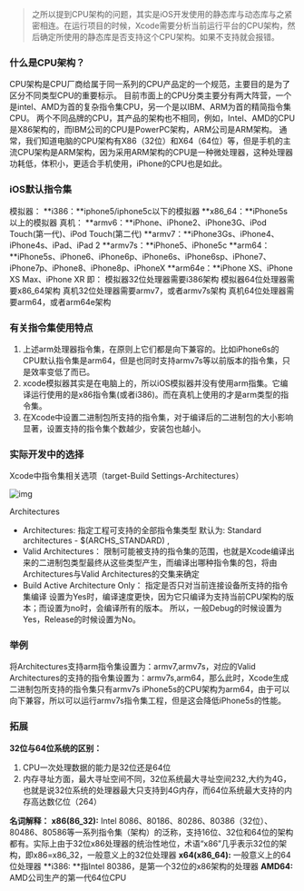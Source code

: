 > 之所以提到CPU架构的问题，其实是iOS开发使用的静态库与动态库与之紧密相连。在运行项目的时候，Xcode需要分析当前运行平台的CPU架构，然后确定所使用的静态库是否支持这个CPU架构。如果不支持就会报错。

### 什么是CPU架构？

CPU架构是CPU厂商给属于同一系列的CPU产品定的一个规范，主要目的是为了区分不同类型CPU的重要标示。
目前市面上的CPU分类主要分有两大阵营，一个是intel、AMD为首的复杂指令集CPU，另一个是以IBM、ARM为首的精简指令集CPU。
两个不同品牌的CPU，其产品的架构也不相同，例如，Intel、AMD的CPU是X86架构的，而IBM公司的CPU是PowerPC架构，ARM公司是ARM架构。
通常，我们知道电脑的CPU架构有X86（32位）和X64（64位）等，但是手机的主流CPU架构是ARM架构，因为采用ARM架构的CPU是一种微处理器，这种处理器功耗低，体积小，更适合手机使用，iPhone的CPU也是如此。

### iOS默认指令集

模拟器：
**i386：**iphone5/iphone5c以下的模拟器
**x86_64：**iPhone5s以上的模拟器
真机：
**armv6：**iPhone、iPhone2、iPhone3G、iPod Touch(第一代)、iPod Touch(第二代)
**armv7：**iPhone3Gs、iPhone4、iPhone4s、iPad、iPad 2
**armv7s：**iPhone5、iPhone5c
**arm64：**iPhone5s、iPhone6、iPhone6p、iPhone6s、iPhone6sp、iPhone7、iPhone7p、iPhone8、iPhone8p、iPhoneX
**arm64e：**iPhone XS、iPhone XS Max、iPhone XR
即：
模拟器32位处理器需要i386架构
模拟器64位处理器需要x86_64架构
真机32位处理器需要armv7，或者armv7s架构
真机64位处理器需要arm64，或者arm64e架构

### 有关指令集使用特点

1. 上述arm处理器指令集，在原则上它们都是向下兼容的。比如iPhone6s的CPU默认指令集是arm64，但是也同时支持armv7s等以前版本的指令集，只是效率变低了而已。
2. xcode模拟器其实是在电脑上的，所以iOS模拟器并没有使用arm指集。它编译运行使用的是x86指令集(或者i386)。而在真机上使用的才是arm类型的指令集。
3. 在Xcode中设置二进制包所支持的指令集，对于编译后的二进制包的大小影响显著，设置支持的指令集个数越少，安装包也越小。

### 实际开发中的选择

Xcode中指令集相关选项（target-Build Settings-Architectures）

 

![img](https://imgconvert.csdnimg.cn/aHR0cHM6Ly91cGxvYWQtaW1hZ2VzLmppYW5zaHUuaW8vdXBsb2FkX2ltYWdlcy8yNDg1NjQ2LWUzNDE0NmQwZGI3OGU2NjUucG5nP2ltYWdlTW9ncjIvYXV0by1vcmllbnQvc3RyaXB8aW1hZ2VWaWV3Mi8yL3cvNzU1L2Zvcm1hdC93ZWJw?x-oss-process=image/format,png)

Architectures

- Architectures:
  指定工程可支持的全部指令集类型
  默认为: Standard architectures - $(ARCHS_STANDARD) ,
- Valid Architectures：
  限制可能被支持的指令集的范围，也就是Xcode编译出来的二进制包类型最终从这些类型产生，而编译出哪种指令集的包，将由Architectures与Valid Architectures的交集来确定
- Build Active Architecture Only：
  指定是否只对当前连接设备所支持的指令集编译
  设置为Yes时，编译速度更快，因为它只编译为支持当前CPU架构的版本；而设置为no时，会编译所有的版本。
  所以，一般Debug的时候设置为Yes，Release的时候设置为No。

### 举例

将Architectures支持arm指令集设置为：armv7,armv7s，对应的Valid Architectures的支持的指令集设置为：armv7s,arm64，那么此时，Xcode生成二进制包所支持的指令集只有armv7s
iPhone5s的CPU架构为arm64，由于可以向下兼容，所以可以运行armv7s指令集工程，但是这会降低iPhone5s的性能。

### 拓展

**32位与64位系统的区别：**

1. CPU一次处理数据的能力是32位还是64位
2. 内存寻址方面，最大寻址空间不同，32位系统最大寻址空间232,大约为4G，也就是说32位系统的处理器最大只支持到4G内存，而64位系统最大支持的内存高达数亿位（264）

**名词解释：**
**x86(86_32):** Intel 8086、80186、80286、80386（32位）、80486、80586等一系列指令集（架构）的泛称，支持16位、32位和64位的架构都有。实际上由于32位x86处理器的统治性地位，术语“x86”几乎表示32位的架构，即x86=x86_32，一般意义上的32位处理器
**x64(x86_64):** 一般意义上的64位处理器
**i386: **指Intel 80386，是第一个32位的x86架构的处理器
**AMD64:** AMD公司生产的第一代64位CPU

 